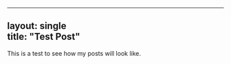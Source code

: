 
---  
layout: single  
title: "Test Post"  
---  

This is a test to see how my posts will look like.

